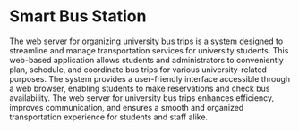 # Smart Bus Station
The web server for organizing university bus trips is a system designed to streamline and manage transportation services for university students. This web-based application allows students and administrators to conveniently plan, schedule, and coordinate bus trips for various university-related purposes. The system provides a user-friendly interface accessible through a web browser, enabling students to make reservations and check bus availability. The web server for university bus trips enhances efficiency, improves communication, and ensures a smooth and organized transportation experience for students and staff alike.
